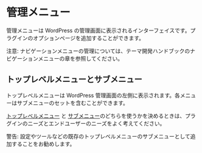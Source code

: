 <!--
# Administration Menus
-->
# 管理メニュー

<!--
Administration Menus are the interfaces displayed in WordPress Administration. They allow you to add option pages for your plugin.
-->
管理メニューは WordPress の管理画面に表示されるインターフェイスです。プラグインのオプションページを追加することができます。

<!--
Note:  
For information on managing Navigation Menus, see the Navigation Menus chapter of the Theme Developer Handbook.
-->
注意:
ナビゲーションメニューの管理については、テーマ開発ハンドブックのナビゲーションメニューの章を参照してください。

<!--
## Top-Level Menus and Sub-Menus
-->
## トップレベルメニューとサブメニュー

<!--
The Top-level menus are rendered along the left side of the WordPress Administration. Each menu may contain a set of Sub-menus.
-->
トップレベルメニューは WordPress 管理画面の左側に表示されます。各メニューはサブメニューのセットを含むことができます。

<!--
When deciding between [Top-level menus](https://developer.wordpress.org/plugins/administration-menus/top-level-menus/) and [Sub-menus](https://developer.wordpress.org/plugins/administration-menus/sub-menus/) think carefully about the needs of your plugin as well as the needs of your end users.
-->
[トップレベルメニュー](https://developer.wordpress.org/plugins/administration-menus/top-level-menus/) と [サブメニュー](https://developer.wordpress.org/plugins/administration-menus/sub-menus/)のどちらを使うかを決めるときは、プラグインのニーズとエンドユーザーのニーズをよく考えてください。

<!--
Alert:  
We recommend developers with a single option page to add it as Sub-menu to one of the existing Top-level menus; such as Settings or Tools.
-->
警告:
設定やツールなどの既存のトップレベルメニューのサブメニューとして追加することをお勧めします。
